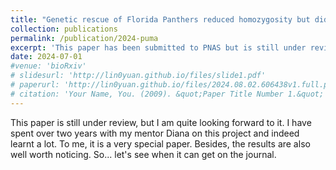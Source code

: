 ```yaml
---
title: "Genetic rescue of Florida Panthers reduced homozygosity but did not swamp ancestral genotypes"
collection: publications
permalink: /publication/2024-puma
excerpt: 'This paper has been submitted to PNAS but is still under review.'
date: 2024-07-01
#venue: 'bioRxiv'
# slidesurl: 'http://lin0yuan.github.io/files/slide1.pdf'
# paperurl: 'http://lin0yuan.github.io/files/2024.08.02.606438v1.full.pdf'
# citation: 'Your Name, You. (2009). &quot;Paper Title Number 1.&quot; <i>Journal 1</i>. 1(1).'
---
```


This paper is still under review, but I am quite looking forward to it. I have spent over two years with my mentor Diana on this project and indeed learnt a lot. To me, it is a very special paper. Besides, the results are also well worth noticing. So... let's see when it can get on the journal.